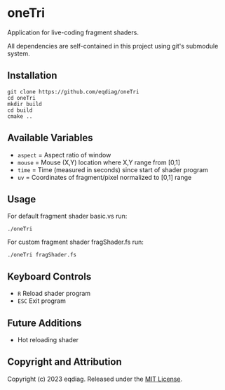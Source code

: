 # oneTri

Application for live-coding fragment shaders.

All dependencies are self-contained in this project using git's submodule system.

## Installation

```
git clone https://github.com/eqdiag/oneTri
cd oneTri
mkdir build
cd build
cmake ..
```

## Available Variables
  *  `aspect` = Aspect ratio of window 
  *  `mouse` = Mouse (X,Y) location where X,Y range from [0,1]
  *  `time` = Time (measured in seconds) since start of shader program
  *  `uv` = Coordinates of fragment/pixel normalized to [0,1] range

## Usage
For default fragment shader basic.vs run:
```
./oneTri
```
For custom fragment shader fragShader.fs run:
```
./oneTri fragShader.fs 
```

## Keyboard Controls

  * `R` Reload shader program
  * `ESC` Exit program


## Future Additions
* Hot reloading shader
                       
## Copyright and Attribution
Copyright (c) 2023 eqdiag. Released under the [MIT License](https://github.com/eqdiag/oneTri/blob/main/LICENSE.md).
